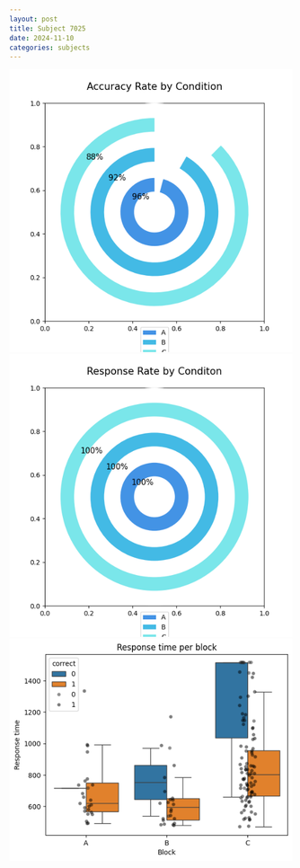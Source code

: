 ```yaml
---
layout: post
title: Subject 7025
date: 2024-11-10
categories: subjects
---
```


![](data/7025/run-4/7025_accuracy_rate.png)
![](data/7025/run-4/7025_response_rate.png)
![](data/7025/run-4/7025_rt.png)
